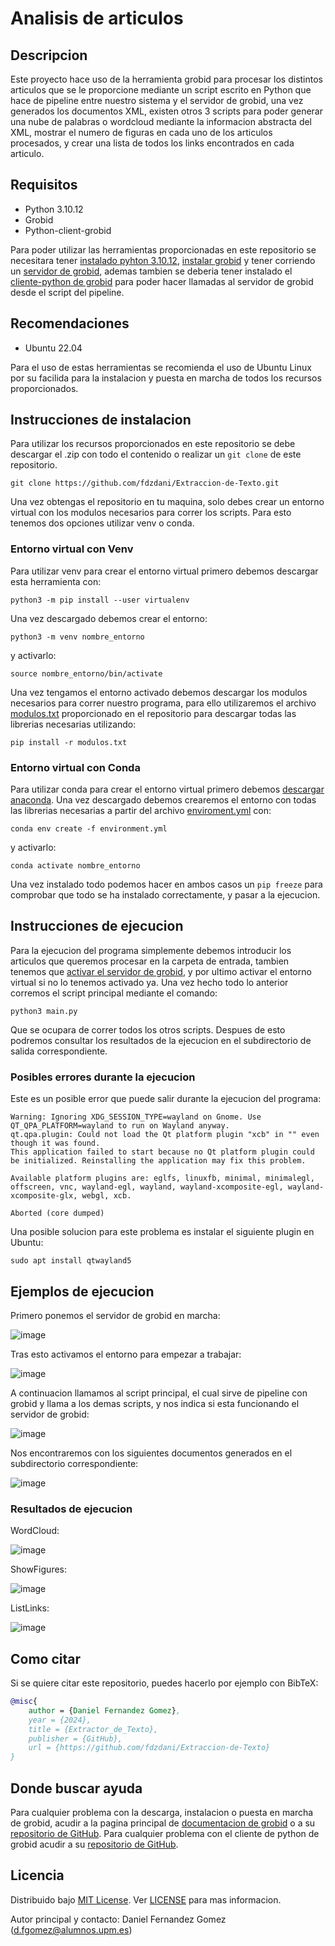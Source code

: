 # Analisis de articulos
## Descripcion  
Este proyecto hace uso de la herramienta grobid para procesar los distintos articulos que se le proporcione mediante un script escrito en Python que hace de pipeline entre nuestro sistema y el servidor de grobid, una vez generados los documentos XML, existen otros 3 scripts para poder generar una nube de palabras o wordcloud mediante la informacion abstracta del XML, mostrar el numero de figuras en cada uno de los articulos procesados, y crear una lista de todos los links encontrados en cada articulo.
## Requisitos
* Python 3.10.12
* Grobid
* Python-client-grobid
  
Para poder utilizar las herramientas proporcionadas en este repositorio se necesitara tener [instalado pyhton 3.10.12](), [instalar grobid](https://grobid.readthedocs.io/en/latest/Install-Grobid/) y tener corriendo un [servidor de grobid](https://grobid.readthedocs.io/en/latest/Grobid-service/), ademas tambien se deberia tener instalado el [cliente-python de grobid](https://github.com/kermitt2/grobid_client_python/blob/master/Readme.md) para poder hacer llamadas al servidor de grobid desde el script del pipeline.
## Recomendaciones
* Ubuntu 22.04

Para el uso de estas herramientas se recomienda el uso de Ubuntu Linux por su facilida para la instalacion y puesta en marcha de todos los recursos proporcionados.
## Instrucciones de instalacion
Para utilizar los recursos proporcionados en este repositorio se debe descargar el .zip con todo el contenido o realizar un ````git clone```` de este repositorio. 

````
git clone https://github.com/fdzdani/Extraccion-de-Texto.git
````

Una vez obtengas el repositorio en tu maquina, solo debes crear un entorno virtual con los modulos necesarios para correr los scripts. Para esto tenemos dos opciones utilizar venv o conda.
### Entorno virtual con Venv
Para utilizar venv para crear el entorno virtual primero debemos descargar esta herramienta con:
```` 
python3 -m pip install --user virtualenv
````
Una vez descargado debemos crear el entorno:
```` 
python3 -m venv nombre_entorno
````
y activarlo:
````
source nombre_entorno/bin/activate
````
Una vez tengamos el entorno activado debemos descargar los modulos necesarios para correr nuestro programa, para ello utilizaremos el archivo [modulos.txt](https://github.com/fdzdani/Extraccion-de-Texto/blob/Develop/modulos.txt) proporcionado en el repositorio para descargar todas las librerias necesarias utilizando:
````
pip install -r modulos.txt
````
### Entorno virtual con Conda
Para utilizar conda para crear el entorno virtual primero debemos [descargar anaconda](https://www.hostinger.es/tutoriales/instalar-anaconda-python-en-ubuntu). Una vez descargado debemos crearemos el entorno con todas las librerias necesarias a partir del archivo [enviroment.yml](https://github.com/fdzdani/Extraccion-de-Texto/blob/Develop/enviroment.yml) con:
```` 
conda env create -f environment.yml
````
y activarlo:
````
conda activate nombre_entorno
````
Una vez instalado todo podemos hacer en ambos casos un ````pip freeze```` para comprobar que todo se ha instalado correctamente, y pasar a la ejecucion.
## Instrucciones de ejecucion
Para la ejecucion del programa simplemente debemos introducir los articulos que queremos procesar en la carpeta de entrada, tambien tenemos que [activar el servidor de grobid](https://grobid.readthedocs.io/en/latest/Grobid-service/), y por ultimo activar el entorno virtual si no lo tenemos activado ya. Una vez hecho todo lo anterior corremos el script principal mediante el comando:
````
python3 main.py
````
Que se ocupara de correr todos los otros scripts. Despues de esto podremos consultar los resultados de la ejecucion en el subdirectorio de salida correspondiente.
### Posibles errores durante la ejecucion
Este es un posible error que puede salir durante la ejecucion del programa:
````
Warning: Ignoring XDG_SESSION_TYPE=wayland on Gnome. Use QT_QPA_PLATFORM=wayland to run on Wayland anyway.
qt.qpa.plugin: Could not load the Qt platform plugin "xcb" in "" even though it was found.
This application failed to start because no Qt platform plugin could be initialized. Reinstalling the application may fix this problem.

Available platform plugins are: eglfs, linuxfb, minimal, minimalegl, offscreen, vnc, wayland-egl, wayland, wayland-xcomposite-egl, wayland-xcomposite-glx, webgl, xcb.

Aborted (core dumped)
````
Una posible solucion para este problema es instalar el siguiente plugin en Ubuntu:
````
sudo apt install qtwayland5
````
## Ejemplos de ejecucion
Primero ponemos el servidor de grobid en marcha:

![image](https://github.com/fdzdani/Extraccion-de-Texto/assets/115399394/8835f016-72dd-4062-bc50-53d95cd04546)

Tras esto activamos el entorno para empezar a trabajar:

![image](https://github.com/fdzdani/Extraccion-de-Texto/assets/115399394/9476f9d0-6943-4459-a608-be837c30f43c)

A continuacion llamamos al script principal, el cual sirve de pipeline con grobid y llama a los demas scripts, y nos indica si esta funcionando el servidor de grobid:

![image](https://github.com/fdzdani/Extraccion-de-Texto/assets/115399394/16cc959a-27dd-47cf-9513-3f26ac36895b)

Nos encontraremos con los siguientes documentos generados en el subdirectorio correspondiente:

![image](https://github.com/fdzdani/Extraccion-de-Texto/assets/115399394/3fa70aa4-30e6-4ff0-835b-363fe2c87fb9)

### Resultados de ejecucion
WordCloud:

![image](https://github.com/fdzdani/Extraccion-de-Texto/assets/115399394/24fc0404-a6f3-4ca2-981d-c7852b1f5196)

ShowFigures:

![image](https://github.com/fdzdani/Extraccion-de-Texto/assets/115399394/df2e2198-8a44-4c91-92c7-4aeedd67de3c)

ListLinks:

![image](https://github.com/fdzdani/Extraccion-de-Texto/assets/115399394/4cda5699-32ef-48da-a066-5cdbf3a8e956)

## Como citar
Si se quiere citar este repositorio, puedes hacerlo por ejemplo con BibTeX:

```bibtex
@misc{
    author = {Daniel Fernandez Gomez},
    year = {2024},
    title = {Extractor_de_Texto},
    publisher = {GitHub},
    url = {https://github.com/fdzdani/Extraccion-de-Texto}
}
```
## Donde buscar ayuda
Para cualquier problema con la descarga, instalacion o puesta en marcha de grobid, acudir a la pagina principal de [documentacion de grobid](https://grobid.readthedocs.io/en/latest/Introduction/) o a su [repositorio de GitHub](https://github.com/kermitt2/grobid). Para cualquier problema con el cliente de python de grobid acudir a su [repositorio de GitHub](https://github.com/kermitt2/grobid_client_python).

## Licencia
Distribuido bajo [MIT License](https://opensource.org/license/mit). Ver [LICENSE](https://github.com/fdzdani/Extraccion-de-Texto/blob/main/LICENSE) para mas informacion.

Autor principal y contacto: Daniel Fernandez Gomez (d.fgomez@alumnos.upm.es)
